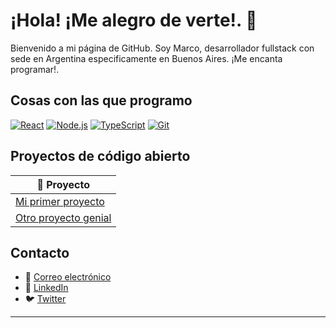 # ¡Hola! ¡Me alegro de verte!. 👋

Bienvenido a mi página de GitHub. Soy Marco, desarrollador fullstack con sede en Argentina especificamente en Buenos Aires. ¡Me encanta programar!.

## Cosas con las que programo
[![React](https://img.shields.io/badge/-React-61DAFB?style=flat&logo=react&logoColor=white)](https://reactjs.org/)
[![Node.js](https://img.shields.io/badge/-Node.js-339933?style=flat&logo=node.js&logoColor=white)](https://nodejs.org/)
[![TypeScript](https://img.shields.io/badge/-TypeScript-007ACC?style=flat&logo=typescript&logoColor=white)](https://www.typescriptlang.org/)
[![Git](https://img.shields.io/badge/-Git-F05032?style=flat&logo=git&logoColor=white)](https://git-scm.com/)

## Proyectos de código abierto
| 📁 Proyecto |
|-------------|
| [Mi primer proyecto](https://github.com/tu-usuario/proyecto1)
| [Otro proyecto genial](https://github.com/tu-usuario/proyecto2)

## Contacto
- 📧 [Correo electrónico](mailto:tu-correo@ejemplo.com)
- 💼 [LinkedIn](https://www.linkedin.com/in/tu-usuario)
- 🐦 [Twitter](https://twitter.com/tu-usuario)

---
